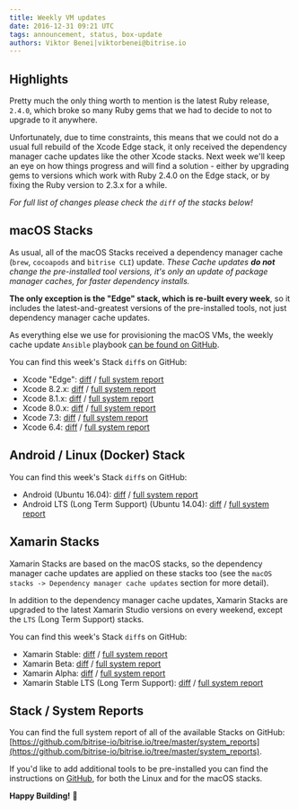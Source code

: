 ```yaml
---
title: Weekly VM updates
date: 2016-12-31 09:21 UTC
tags: announcement, status, box-update
authors: Viktor Benei|viktorbenei@bitrise.io
---
```


## Highlights

Pretty much the only thing worth to mention is the latest
Ruby release, `2.4.0`, which broke so many Ruby gems that we
had to decide to not to upgrade to it anywhere.

Unfortunately, due to time constraints, this means
that we could not do a usual full rebuild of the Xcode Edge stack,
it only received the dependency manager cache updates like the other Xcode
stacks. Next week we'll keep an eye on how things progress and will
find a solution - either by upgrading gems to versions which work with
Ruby 2.4.0 on the Edge stack, or by fixing the Ruby version to 2.3.x for a while.


_For full list of changes please check the `diff` of the stacks below!_

## macOS Stacks

As usual, all of the macOS Stacks received a dependency manager cache (`brew`, `cocoapods` and `bitrise CLI`) update.
*These Cache updates __do not__ change the pre-installed tool versions, it's
only an update of package manager caches, for faster dependency installs.*

**The only exception is the "Edge" stack, which is re-built every week**,
so it includes the latest-and-greatest versions of the pre-installed tools,
not just dependency manager cache updates.

As everything else we use for
provisioning the macOS VMs, the weekly cache update `Ansible` playbook
[can be found on GitHub](https://github.com/bitrise-io/osx-box-bootstrap/blob/master/weekly-cache-update-playbook.yml).

You can find this week's Stack `diff`s on GitHub:

* Xcode "Edge": [diff](https://github.com/bitrise-io/bitrise.io/pull/111/commits/bddf7f06e65460e1f590ec7865cb47ab061b7d08) / [full system report](https://github.com/bitrise-io/bitrise.io/blob/master/system_reports/osx-xcode-edge.log)
* Xcode 8.2.x: [diff](https://github.com/bitrise-io/bitrise.io/pull/111/commits/6ad28fb042151b8b9822a550711a0a0a97b3806a) / [full system report](https://github.com/bitrise-io/bitrise.io/blob/master/system_reports/osx-xcode-8.2.x.log)
* Xcode 8.1.x: [diff](https://github.com/bitrise-io/bitrise.io/pull/111/commits/1ea3fcbf77cf119dd3a53e329f2b85976fc99c06) / [full system report](https://github.com/bitrise-io/bitrise.io/blob/master/system_reports/osx-xcode-8.1.x.log)
* Xcode 8.0.x: [diff](https://github.com/bitrise-io/bitrise.io/pull/111/commits/3a21b69aa3860085403dd9be38fd89f04edf4034) / [full system report](https://github.com/bitrise-io/bitrise.io/blob/master/system_reports/osx-xcode-8.0.x.log)
* Xcode 7.3: [diff](https://github.com/bitrise-io/bitrise.io/pull/111/commits/5041a62926c2330e5b91b470c2671c632b420312) / [full system report](https://github.com/bitrise-io/bitrise.io/blob/master/system_reports/osx-xcode-7.3.log)
* Xcode 6.4: [diff](https://github.com/bitrise-io/bitrise.io/pull/111/commits/892ba23abb86b71a723c6d1e0631171eedd153d4) / [full system report](https://github.com/bitrise-io/bitrise.io/blob/master/system_reports/osx-xcode-6.4.log)


## Android / Linux (Docker) Stack

You can find this week's Stack `diff`s on GitHub:

* Android (Ubuntu 16.04): [diff](https://github.com/bitrise-io/bitrise.io/pull/111/commits/317901d1fbaa698f2b29e92a5ba7480f6ca72f38) / [full system report](https://github.com/bitrise-io/bitrise.io/blob/master/system_reports/linux-docker-android.log)
* Android LTS (Long Term Support) (Ubuntu 14.04): [diff](https://github.com/bitrise-io/bitrise.io/pull/111/commits/b949e6534e844d2cf8990363d54e6dfb02aa0f5d) / [full system report](https://github.com/bitrise-io/bitrise.io/blob/master/system_reports/linux-docker-android-lts.log)


## Xamarin Stacks

Xamarin Stacks are based on the macOS stacks, so the dependency manager cache updates are applied
on these stacks too (see the `macOS stacks -> Dependency manager cache updates` section for more detail).

In addition to the dependency manager cache updates, Xamarin Stacks are upgraded to the latest
Xamarin Studio versions on every weekend, except the `LTS` (Long Term Support) stacks.

You can find this week's Stack `diff`s on GitHub:

* Xamarin Stable: [diff](https://github.com/bitrise-io/bitrise.io/pull/111/commits/c81280c732811ef91ff514641f91859e0018e111) / [full system report](https://github.com/bitrise-io/bitrise.io/blob/master/system_reports/osx-xamarin-stable.log)
* Xamarin Beta: [diff](https://github.com/bitrise-io/bitrise.io/pull/111/commits/4ac47fe94af9caaac3fde06e38a54de4281b5d7c) / [full system report](https://github.com/bitrise-io/bitrise.io/blob/master/system_reports/osx-xamarin-beta.log)
* Xamarin Alpha: [diff](https://github.com/bitrise-io/bitrise.io/pull/111/commits/22316097d9341c17d92a09389fc8549405353c96) / [full system report](https://github.com/bitrise-io/bitrise.io/blob/master/system_reports/osx-xamarin-alpha.log)
* Xamarin Stable LTS (Long Term Support): [diff](https://github.com/bitrise-io/bitrise.io/pull/111/commits/015e3a0b8f82d8a72a6d66fcf4f7ef82a5ee33a0) / [full system report](https://github.com/bitrise-io/bitrise.io/blob/master/system_reports/osx-xamarin-stable-LTS.log)


## Stack / System Reports

You can find the full system report of all of the available Stacks
on GitHub: [https://github.com/bitrise-io/bitrise.io/tree/master/system_reports](https://github.com/bitrise-io/bitrise.io/tree/master/system_reports).

If you'd like to add additional tools to be pre-installed you can find the
instructions on [GitHub](https://github.com/bitrise-io/bitrise.io#request-a-tool-to-be-pre-installed-on-a-build-machine),
for both the Linux and for the macOS stacks.

**Happy Building!** 🚀
